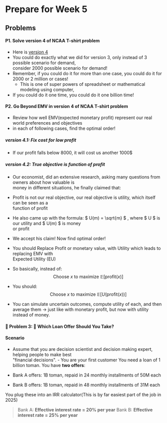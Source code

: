 # Prepare for Week 5
## Problems
#### P1. Solve version 4 of NCAA T-shirt problem
- Here is [version 4](weeks/week03/#version-4-unifrom-random)
- You could do exactly what we did for version 3, only instead of 3 possible scenario for demand,  
consider 2000 possible scenario for demand!
- Remember,  if you could do it for more than one case, you could do it for 2000 or 2 million or cases!
    - This is one of super powers of spreadsheet or mathematical modeling using computer, 
- If you could do it one time, you could do it one billion time!
#### P2. Go Beyond EMV in version 4 of NCAA T-shirt problem
- Review how well EMV(expected monetary profit) represent our real world preferences and objectives
- in each of following cases, find the optimal order!
##### version 4.1: Fix cost for low profit
- If our profit falls below 8000, it will cost us another 1000$
##### version 4.2: True objective is function of profit
- Our economist, did an extensive research, asking many questions from owners about how valuable is  
money in different situations, he finally claimed that:
- Profit is not our real objective, our real objective is utility, which itself can be seen as a  
function of profit
- He also came up with the formula: $ U(m) = \sqrt{m} $ , where $ U $ is our utility and $ U(m) $ is money  
or profit

- We accept his claim! Now find optimal order!

- You should Replace Profit or monetary value, with Utility which leads to replacing EMV with  
Expected Utility (EU)


- So basically, instead of: $$ \text{Choose } x \text{ to maximize } \mathbb{E}[\text{profit}(x)] $$



- You should: $$ \text{Choose } x \text{ to maximize } \mathbb{E}[U(\text{profit}(x))] $$


- You can simulate uncertain outcomes, compute utility of each, and then average them → just like with monetary profit, but now with utility instead of money.

#### 🧠 **Problem 3:** 🧮 **Which Loan Offer Should You Take?**

#### **Scenario**
- Assume that you are decision scientist and decision making expert, helping people to make best   
"financial decisions".
       - You are your first customer
You need a loan of 1 billion toman.
You have **two offers**:

- Bank A offers: 1B toman, repaid in 24 monthly installments of 50M each

- Bank B offers: 1B toman, repaid in 48 monthly installments of 31M each

You plug these into an IRR calculator(This is by far easiest part of the job in 2025)

> Bank A: **Effective interest rate = 20% per year**
> Bank B: **Effective interest rate = 25% per year**
